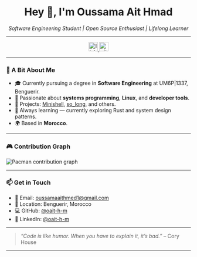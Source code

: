 <h1 align="center">Hey 👋, I'm Oussama Ait Hmad</h1>

<p align="center">
  <i>Software Engineering Student | Open Source Enthusiast | Lifelong Learner</i>
</p>

---

<div align="center">
  <a href="https://www.linkedin.com/in/oait-h-m" target="_blank">
    <img src="https://img.shields.io/static/v1?message=LinkedIn&logo=linkedin&label=&color=0077B5&logoColor=white&labelColor=&style=for-the-badge" height="25" alt="linkedin logo"  />
  </a>
  <a href="https://github.com/oait-h-m" target="_blank">
    <img src="https://img.shields.io/static/v1?message=GitHub&logo=github&label=&color=181717&logoColor=white&labelColor=&style=for-the-badge" height="25" alt="github logo"  />
  </a>
</div>

---

### 🧠 A Bit About Me

- 🎓 Currently pursuing a degree in **Software Engineering** at UM6P|1337, Benguerir.
- 🚀 Passionate about **systems programming**, **Linux**, and **developer tools**.
- 🧪 Projects: [Minishell](https://github.com/oait-h-m/minishell), [so_long](https://github.com/oait-h-m/so_long), and others.
- 💬 Always learning — currently exploring Rust and system design patterns.
- 🌍 Based in **Morocco**.

---

### 🎮 Contribution Graph
<picture>
  <source media="(prefers-color-scheme: dark)" srcset="https://raw.githubusercontent.com/oait-h-m/oait-h-m/output/pacman-contribution-graph-dark.svg">
  <source media="(prefers-color-scheme: light)" srcset="https://raw.githubusercontent.com/oait-h-m/oait-h-m/output/pacman-contribution-graph.svg">
  <img alt="Pacman contribution graph" src="https://raw.githubusercontent.com/oait-h-m/oait-h-m/output/pacman-contribution-graph.svg">
</picture>

---

### 📫 Get in Touch

- 📧 Email: oussamaaithmed1@gmail.com  
- 📍 Location: Benguerir, Morocco  
- 💻 GitHub: [@oait-h-m](https://github.com/oait-h-m)  
- 🧾 LinkedIn: [@oait-h-m](https://www.linkedin.com/in/oait-h-m)

---

> _“Code is like humor. When you have to explain it, it’s bad.”_ – Cory House

---
